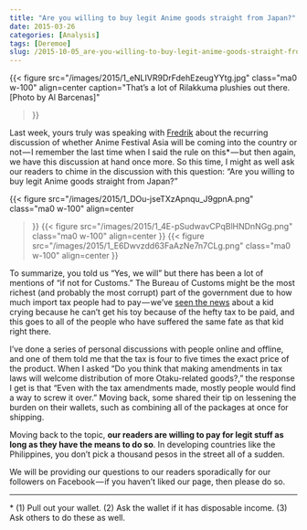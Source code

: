 ```yaml
---
title: "Are you willing to buy legit Anime goods straight from Japan?"
date: 2015-03-26
categories: [Analysis]
tags: [Deremoe]
slug: /2015-10-05_are-you-willing-to-buy-legit-anime-goods-straight-from-japan-d4fca984ac83"
---
```


{{< figure
  src="/images/2015/1_eNLIVR9DrFdehEzeugYYtg.jpg"
  class="ma0 w-100"
  align=center
  caption="That’s a lot of Rilakkuma plushies out there. \[Photo by Al Barcenas\]"
>}}


Last week, yours truly was speaking with [Fredrik](http://twitter.com/madokakaname03) about the recurring discussion of whether Anime Festival Asia will be coming into the country or not — I remember the last time when I said the rule on this\* — but then again, we have this discussion at hand once more. So this time, I might as well ask our readers to chime in the discussion with this question: “Are you willing to buy legit Anime goods straight from Japan?”

{{< figure
  src="/images/2015/1_DOu-jseTXzApnqu_J9gpnA.png"
  class="ma0 w-100"
  align=center
>}}
{{< figure
  src="/images/2015/1_4E-pSudwavCPqBlHNDnNGg.png"
  class="ma0 w-100"
  align=center
>}}
{{< figure
  src="/images/2015/1_E6Dwvzdd63FaAzNe7n7CLg.png"
  class="ma0 w-100"
  align=center
>}}

To summarize, you told us “Yes, we will” but there has been a lot of mentions of “if not for Customs.” The Bureau of Customs might be the most richest (and probably the most corrupt) part of the government due to how much import tax people had to pay — we’ve [seen the news](http://www.gmanetwork.com/news/story/393089/scitech/socialmedia/phl-customs-officials-ruin-little-boy-s-christmas) about a kid crying because he can’t get his toy because of the hefty tax to be paid, and this goes to all of the people who have suffered the same fate as that kid right there.

I’ve done a series of personal discussions with people online and offline, and one of them told me that the tax is four to five times the exact price of the product. When I asked “Do you think that making amendments in tax laws will welcome distribution of more Otaku-related goods?,” the response I get is that “Even with the tax amendments made, mostly people would find a way to screw it over.” Moving back, some shared their tip on lessening the burden on their wallets, such as combining all of the packages at once for shipping.

Moving back to the topic, **our readers are willing to pay for legit stuff as long as they have the means to do so**. In developing countries like the Philippines, you don’t pick a thousand pesos in the street all of a sudden.

We will be providing our questions to our readers sporadically for our followers on Facebook — if you haven’t liked our page, then please do so.

* * *

\* (1) Pull out your wallet. (2) Ask the wallet if it has disposable income. (3) Ask others to do these as well.
